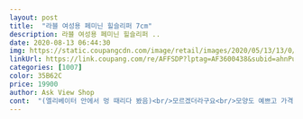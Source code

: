 ```yaml
---
layout: post 
title:  "라블 여성용 페미닌 힐슬리퍼 7cm" 
description: 라블 여성용 페미닌 힐슬리퍼 ..
date: 2020-08-13 06:44:30 
img: https://static.coupangcdn.com/image/retail/images/2020/05/13/13/0/a1161131-5b75-4148-bef0-e1c40ef349a2.jpg 
linkUrl: https://link.coupang.com/re/AFFSDP?lptag=AF3600438&subid=ahnPublicAsk&pageKey=1605864012&itemId=2742707568&vendorItemId=70732744125&traceid=V0-113-1fea9df27b7efffb 
categories: [1007] 
color: 35B62C 
price: 19900 
author: Ask View Shop 
cont:  "(엘리베이터 안에서 멍 때리다 봤음)<br/>모르겠더라구요<br/>모양도 예쁘고 가격도 맘에 드는데<br/>발등 골절 4주 나왔어요<br/>발모양은 이쁘지 않지만<br/>발볼 부분이 신축성이 좋다고 해야하나<br/>빗길에 발 젖어서 계단 내려오다  미끄러 넘어져<br/>빗길에만 안 신으면.<br/>.<br/>.<br/>,<br/>사이즈가 약간 크네요<br/>사이즈에 맞게 샀는데 양쪽을 바꿔 신어도<br/>사진 그대로입니다.<br/><br/>새신발 냄새가 심해요<br/>신발은 생각보다 편하고 깔끔해요<br/>신발은 엄청 편하고 예뻐요<br/>쿠션감도 좋고 부드럽네요.<br/><br/>" 
---
```

